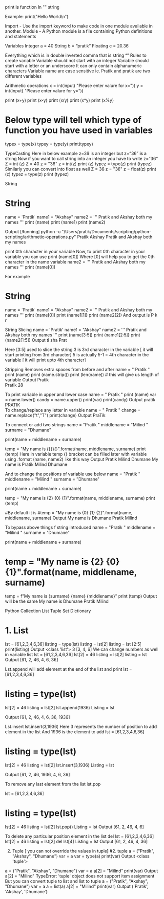 print is function
In "" string

Example:
print("Hello World\n")

Import - 
Use the import keyword to make code in one module available in another.
Module - 
A Python module is a file containing Python definitions and statements

Variables
Integer 	a = 40
String 		b = “pratik”
Floating	c = 20.36

Everything which is in double inverted comma that is string “”
Rules to create variable
Variable should not start with an integer
Variable should start with a letter or an underscore
It can only contain alphanumeric characters
Variable name are case sensitive ie. Pratik and pratik are two different variables

Arithmetic operations 
x = int(input( "Please enter valure for x="))
y = int(input( "Please enter valure for y="))


print (x+y)
print (x-y)
print (x/y)
print (x*y)
print (x%y)


# Below type will tell which type of function you have used in variables
typex = type(x)
typey = type(y)
print(typey)

TypeCasting
Here in below example
 z=36 	  is an integer but
 z=”36” is a string 
Now if you want to call string into an integer you have to write 
z=”36”
Z = int (z)
Z = 40
z = "36"
z = int(z)
print (z)
typez = type(z)
print (typez)
Similarly you can convert into float as well
Z = 36
z = "36"
z = float(z)
print (z)
typez = type(z)
print (typez)

String 
# String


name = 'Pratik'
name1 = "Akshay"
name2 = ''' Pratik
and Akshay both my names '''
print (name)
print (name1)
print (name2)

Output
[Running] python -u "/Users/pratik/Documents/scripting/python-scripting/arithmetic-operations.py"
Pratik
Akshay
Pratik
and Akshay both my names

print 0th character in your variable
Now, to print 0th character in your variable you can use print (name[0]) 
Where [0] will help you to get the 0th character in the name variable 
name2 = ''' Pratik
and Akshay both my names '''
print (name[0])

For example 
# String


name = 'Pratik'
name1 = "Akshay"
name2 = ''' Pratik
and Akshay both my names '''
print (name[0])
print (name1[1])
print (name2[2])
 And output is
P
k
r

String Slicing 
name = 'Pratik'
name1 = "Akshay"
name2 = ''' Pratik
and Akshay both my names '''
print (name[3:5])
print (name1[2:5])
print (name2[1:5])
Output
ti
sha
Prat

Here [3:5] used to slice the string 
3 is 3rd character in the variable [ it will start printing from 3rd character]
5 is actually 5-1 = 4th character in the variable [ it will print upto 4th character]

Stripping 
Removes extra spaces from before and after 
name = " Pratik "
print (name)
print (name.strip())
print (len(name)) # this will give us length of variable
Output
      Pratik       
Pratik
28


To print variable in upper and lower case
name = " Pratik "
print (name)
var = name.lower()
candy = name.upper()
print(var)
print(candy)
Output
        pratik              
        PRATIK   
To change/replace  any letter in variable 
name = " Pratik "
change = name.replace("t","T")
print(change)
Output 
PraTik


To connect or add two strings
name = "Pratik "
middlename = "Milind "
surname = "Dhumane"


print(name + middlename + surname)


temp = "My name is {}{}{}".format(name, middlename, surname)
print (temp)
Here in variable temp {} bracket can be filled later with variable using .format (name, name2) like this way 
Output 
Pratik Milind Dhumane
My name is Pratik Milind Dhumane
 
And to change the positions of variable use below
name = "Pratik "
middlename = "Milind "
surname = "Dhumane"


print(name + middlename + surname)


temp = "My name is {2} {0} {1}".format(name, middlename, surname)
print (temp)


#By default it is 
#temp = "My name is {0} {1} {2}".format(name, middlename, surname)
Output
My name is Dhumane Pratik  Milind 


To bypass above things f string introduced
name = "Pratik "
middlename = "Milind "
surname = "Dhumane"


print(name + middlename + surname)


# temp = "My name is {2} {0} {1}".format(name, middlename, surname)
temp = f"My name is {surname} {name} {middlename}"
print (temp)
Output will be the same 
My name is Dhumane Pratik  Milind 



Python Collection
List
Tuple
Set
Dictionary
# 1. List
lst = [61,2,3,4,6,36]
listing = type(lst)
listing = lst[2]
listing = lst [2:5]
print(listing)
Output 
<class 'list'>
3
[3, 4, 6]
We can change numbers as well in variable list
lst = [61,2,3,4,6,36]
lst[2] = 46
listing = lst[2]
listing = lst
Output 
[61, 2, 46, 4, 6, 36]

Lst.append will add element at the end of the list and print 
lst = [61,2,3,4,6,36]
# listing = type(lst)
lst[2] = 46
listing = lst[2]
lst.append(1936)
Listing = lst

Output 
[61, 2, 46, 4, 6, 36, 1936]

Lst.insert
lst.insert(3,1936) 
Here 3 represents the number of position to add element in the list 
And 1936 is the element to add
lst = [61,2,3,4,6,36]
# listing = type(lst)
lst[2] = 46
listing = lst[2]
lst.insert(3,1936)
Listing = lst

Output 
[61, 2, 46, 1936, 4, 6, 36]

To remove any last element from the list 
lst.pop

lst = [61,2,3,4,6,36]
# listing = type(lst)
lst[2] = 46
listing = lst[2]
lst.pop()
Listing = lst
Output
[61, 2, 46, 4, 6]

To delete any particular position element in the list 
del
lst = [61,2,3,4,6,36]
lst[2] = 46
listing = lst[2]
del lst[4] 
Listing = lst
Output 
[61, 2, 46, 4, 36]

2. Tuple [ you can not override the values in tuple]
#2. tuple
a = ("Pratik", "Akshay", "Dhumane")
var = a
var = type(a)
print(var)
Output
<class 'tuple'>

a = ("Pratik", "Akshay", "Dhumane")
var = a
a[2] = "Milind"
print(var)
Output 
    a[2] = "Milind"
TypeError: 'tuple' object does not support item assignment
But you can convert tuple to list and list to tuple
a = ("Pratik", "Akshay", "Dhumane")
var = a
a = list(a)
a[2] = "Milind"
print(var)
Output 
('Pratik', 'Akshay', 'Dhumane')
